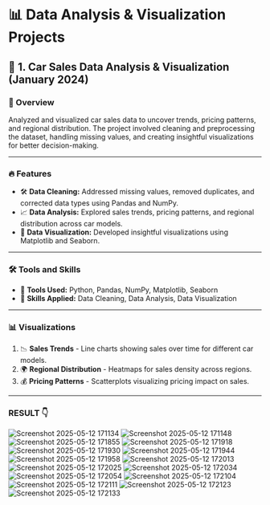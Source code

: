 
# 📊 Data Analysis & Visualization Projects  

## 🚗 1. Car Sales Data Analysis & Visualization (January 2024)  

### 📌 Overview  
Analyzed and visualized car sales data to uncover trends, pricing patterns, and regional distribution. The project involved cleaning and preprocessing the dataset, handling missing values, and creating insightful visualizations for better decision-making.  

---  

### 🔥 Features  
- 🛠 **Data Cleaning:** Addressed missing values, removed duplicates, and corrected data types using Pandas and NumPy.  
- 📈 **Data Analysis:** Explored sales trends, pricing patterns, and regional distribution across car models.  
- 🎨 **Data Visualization:** Developed insightful visualizations using Matplotlib and Seaborn.  

---  

### 🛠 Tools and Skills  
- 🚀 **Tools Used:** Python, Pandas, NumPy, Matplotlib, Seaborn  
- 🎯 **Skills Applied:** Data Cleaning, Data Analysis, Data Visualization  

---  

### 📊 Visualizations  
1. 📉 **Sales Trends** - Line charts showing sales over time for different car models.  
2. 🌍 **Regional Distribution** - Heatmaps for sales density across regions.  
3. 💰 **Pricing Patterns** - Scatterplots visualizing pricing impact on sales.  

---

### RESULT 👇

![Screenshot 2025-05-12 171134](https://github.com/user-attachments/assets/6abcdc3d-0aa1-4387-b8ad-a9d3bda8882d)
![Screenshot 2025-05-12 171148](https://github.com/user-attachments/assets/a63c764b-d72f-4c1f-8231-c4e8eb4fee9c)
![Screenshot 2025-05-12 171855](https://github.com/user-attachments/assets/455baa77-abc0-42e8-81cc-9e4ff8ad9033)
![Screenshot 2025-05-12 171918](https://github.com/user-attachments/assets/a4702930-7253-4dbf-808d-bbb2b3a45055)
![Screenshot 2025-05-12 171930](https://github.com/user-attachments/assets/08674de7-f61d-4449-bd5c-2b7fe64c1f8f)
![Screenshot 2025-05-12 171944](https://github.com/user-attachments/assets/3d6f1bca-9e9a-4649-bc82-ca310b998b29)
![Screenshot 2025-05-12 171958](https://github.com/user-attachments/assets/f895d2fd-d3f0-4de9-8513-eeb3ab84c110)
![Screenshot 2025-05-12 172013](https://github.com/user-attachments/assets/393eda11-567b-4212-862d-9cf63fbb2705)
![Screenshot 2025-05-12 172025](https://github.com/user-attachments/assets/d0ac76c0-a58d-4ef1-afae-d1827ef658e3)
![Screenshot 2025-05-12 172034](https://github.com/user-attachments/assets/78249504-72f6-43ae-b824-92dfd45a1723)
![Screenshot 2025-05-12 172054](https://github.com/user-attachments/assets/bd6ebd0f-c682-4e03-9d1b-9d78ab9d4cc3)
![Screenshot 2025-05-12 172104](https://github.com/user-attachments/assets/4411b400-dee1-48e6-9434-7f5d46599d05)
![Screenshot 2025-05-12 172111](https://github.com/user-attachments/assets/146a186d-63bc-4c68-879f-c177cdd98b59)
![Screenshot 2025-05-12 172123](https://github.com/user-attachments/assets/4980eae6-5f8e-46e1-93ca-c0545c8dba48)
![Screenshot 2025-05-12 172133](https://github.com/user-attachments/assets/db50666a-8b0b-477e-aff6-0e3760ac6b15)












